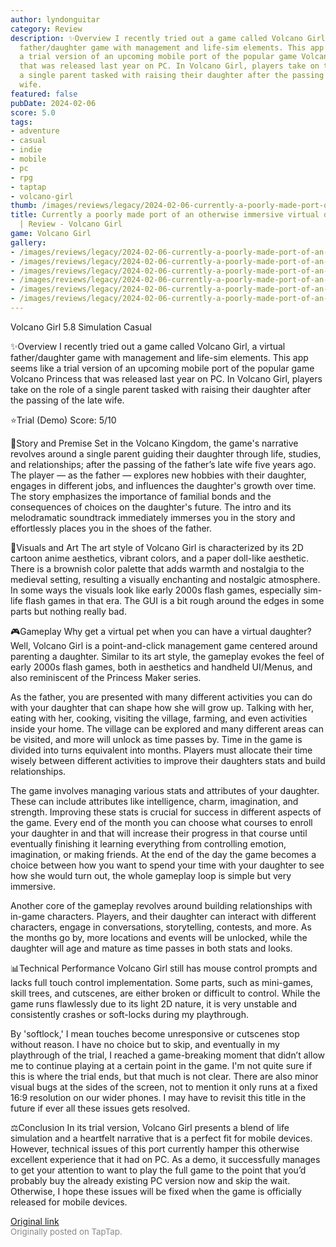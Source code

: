 ```yaml
---
author: lyndonguitar
category: Review
description: ✨Overview I recently tried out a game called Volcano Girl, a virtual
  father/daughter game with management and life-sim elements. This app seems like
  a trial version of an upcoming mobile port of the popular game Volcano Princess
  that was released last year on PC. In Volcano Girl, players take on the role of
  a single parent tasked with raising their daughter after the passing of the late
  wife.
featured: false
pubDate: 2024-02-06
score: 5.0
tags:
- adventure
- casual
- indie
- mobile
- pc
- rpg
- taptap
- volcano-girl
thumb: /images/reviews/legacy/2024-02-06-currently-a-poorly-made-port-of-an-otherwise-immersive-virtual-daughter-sim--review---vol-0.avif
title: Currently a poorly made port of an otherwise immersive virtual daughter sim
  | Review - Volcano Girl
game: Volcano Girl
gallery:
- /images/reviews/legacy/2024-02-06-currently-a-poorly-made-port-of-an-otherwise-immersive-virtual-daughter-sim--review---vol-0.avif
- /images/reviews/legacy/2024-02-06-currently-a-poorly-made-port-of-an-otherwise-immersive-virtual-daughter-sim--review---vol-1.avif
- /images/reviews/legacy/2024-02-06-currently-a-poorly-made-port-of-an-otherwise-immersive-virtual-daughter-sim--review---vol-2.avif
- /images/reviews/legacy/2024-02-06-currently-a-poorly-made-port-of-an-otherwise-immersive-virtual-daughter-sim--review---vol-3.avif
- /images/reviews/legacy/2024-02-06-currently-a-poorly-made-port-of-an-otherwise-immersive-virtual-daughter-sim--review---vol-4.avif
- /images/reviews/legacy/2024-02-06-currently-a-poorly-made-port-of-an-otherwise-immersive-virtual-daughter-sim--review---vol-5.avif
---
```

Volcano Girl
5.8
Simulation
Casual

✨Overview
I recently tried out a game called Volcano Girl, a virtual father/daughter game with management and life-sim elements. This app seems like a trial version of an upcoming mobile port of the popular game Volcano Princess that was released last year on PC. In Volcano Girl, players take on the role of a single parent tasked with raising their daughter after the passing of the late wife.

⭐️Trial (Demo) Score: 5/10

📖Story and Premise
Set in the Volcano Kingdom, the game's narrative revolves around a single parent guiding their daughter through life, studies, and relationships; after the passing of the father’s late wife five years ago. The player — as the father — explores new hobbies with their daughter, engages in different jobs, and influences the daughter's growth over time. The story emphasizes the importance of familial bonds and the consequences of choices on the daughter's future. The intro and its melodramatic soundtrack immediately immerses you in the story and effortlessly places you in the shoes of the father.

🎨Visuals and Art
The art style of Volcano Girl is characterized by its 2D cartoon anime aesthetics, vibrant colors, and a paper doll-like aesthetic. There is a brownish color palette that adds warmth and nostalgia to the medieval setting, resulting a visually enchanting and nostalgic atmosphere. In some ways the visuals look like early 2000s flash games, especially sim-life flash games in that era. The GUI is a bit rough around the edges in some parts but nothing really bad.

🎮Gameplay
Why get a virtual pet when you can have a virtual daughter? Well, Volcano Girl is a point-and-click management game centered around parenting a daughter. Similar to its art style, the gameplay evokes the feel of early 2000s flash games, both in aesthetics and handheld UI/Menus, and also reminiscent of the Princess Maker series.

As the father, you are presented with many different activities you can do with your daughter that can shape how she will grow up. Talking with her, eating with her, cooking, visiting the village, farming, and even activities inside your home. The village can be explored and many different areas can be visited, and more will unlock as time passes by. Time in the game is divided into turns equivalent into months. Players must allocate their time wisely between different activities to improve their daughters stats and build relationships. 

The game involves managing various stats and attributes of your daughter. These can include attributes like intelligence, charm, imagination, and strength. Improving these stats is crucial for success in different aspects of the game. Every end of the month you can choose what courses to enroll your daughter in and that will increase their progress in that course until eventually finishing it learning everything from controlling emotion, imagination, or making friends. At the end of the day the game becomes a choice between how you want to spend your time with your daughter to see how she would turn out, the whole gameplay loop is simple but very immersive.

Another core of the gameplay revolves around building relationships with in-game characters. Players, and their daughter can interact with different characters, engage in conversations, storytelling, contests, and more.  As the months go by, more locations and events will be unlocked, while the daughter will age and mature as time passes in both stats and looks.

📊Technical Performance
Volcano Girl still has mouse control prompts and lacks full touch control implementation. Some parts, such as mini-games, skill trees, and cutscenes, are either broken or difficult to control. While the game runs flawlessly due to its light 2D nature, it is very unstable and consistently crashes or soft-locks during my playthrough.

By 'softlock,' I mean touches become unresponsive or cutscenes stop without reason. I have no choice but to skip, and eventually in my playthrough of the trial, I reached a game-breaking moment that didn’t allow me to continue playing at a certain point in the game. I'm not quite sure if this is where the trial ends, but that much is not clear. There are also minor visual bugs at the sides of the screen, not to mention it only runs at a fixed 16:9 resolution on our wider phones.  I may have to revisit this title in the future if ever all these issues gets resolved.

⚖️Conclusion
In its trial version, Volcano Girl presents a blend of life simulation and a heartfelt narrative that is a perfect fit for mobile devices. However, technical issues of this port currently hamper this otherwise excellent experience that it had on PC. As a demo, it successfully manages to get your attention to want to play the full game to the point that you’d probably buy the already existing PC version now and skip the wait. Otherwise, I hope these issues will be fixed when the game is officially released for mobile devices.

[Original link](https://www.taptap.io/post/6966976)<br><span style="font-size: 0.95em; color: #888;">Originally posted on TapTap.</span>